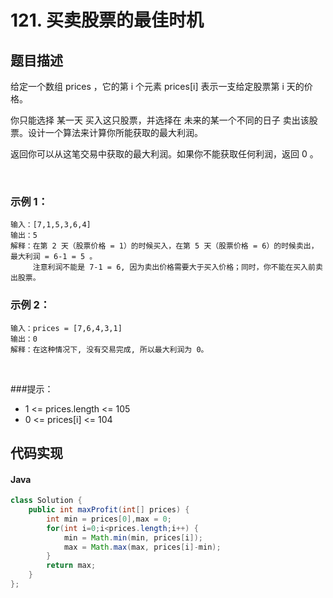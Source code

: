 # 121. 买卖股票的最佳时机

## 题目描述
给定一个数组 prices ，它的第 i 个元素 prices[i] 表示一支给定股票第 i 天的价格。

你只能选择 某一天 买入这只股票，并选择在 未来的某一个不同的日子 卖出该股票。设计一个算法来计算你所能获取的最大利润。

返回你可以从这笔交易中获取的最大利润。如果你不能获取任何利润，返回 0 。

 

### 示例 1：
```
输入：[7,1,5,3,6,4]
输出：5
解释：在第 2 天（股票价格 = 1）的时候买入，在第 5 天（股票价格 = 6）的时候卖出，最大利润 = 6-1 = 5 。
     注意利润不能是 7-1 = 6, 因为卖出价格需要大于买入价格；同时，你不能在买入前卖出股票。
```
### 示例 2：
```
输入：prices = [7,6,4,3,1]
输出：0
解释：在这种情况下, 没有交易完成, 所以最大利润为 0。
```
 

###提示：

 - 1 <= prices.length <= 105
 - 0 <= prices[i] <= 104



## 代码实现
#### Java
```Java
class Solution {
    public int maxProfit(int[] prices) {
        int min = prices[0],max = 0;
		for(int i=0;i<prices.length;i++) {
			min = Math.min(min, prices[i]);
			max = Math.max(max, prices[i]-min);
		}
		return max;
    }
};
```